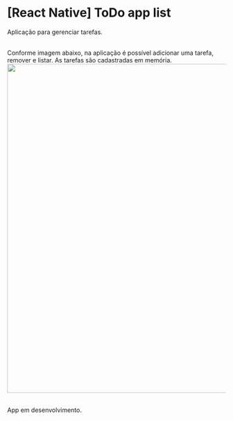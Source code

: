 # [React Native] ToDo app list 
Aplicação para gerenciar tarefas.

<br>Conforme imagem abaixo, na aplicação é possível adicionar uma tarefa, remover e listar. 
As tarefas são cadastradas em memória. 
<img width="759" src="https://github.com/anabmartins/assets/print.png">

<br>App em desenvolvimento.
